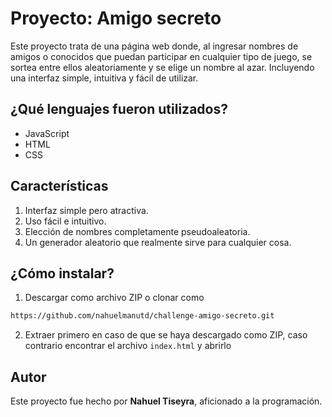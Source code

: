 # Proyecto: Amigo secreto
Este proyecto trata de una página web donde, al ingresar nombres de amigos o conocidos que puedan participar en cualquier tipo de juego, se sortea entre ellos aleatoriamente y se elige un nombre al azar. Incluyendo una interfaz simple, intuitiva y fácil de utilizar.
## ¿Qué lenguajes fueron utilizados?
* JavaScript
* HTML
* CSS
## Características
1. Interfaz simple pero atractiva.
2. Uso fácil e intuitivo.
3. Elección de nombres completamente pseudoaleatoria.
4. Un generador aleatorio que realmente sirve para cualquier cosa.
## ¿Cómo instalar?
1. Descargar como archivo ZIP o clonar como
```bash
https://github.com/nahuelmanutd/challenge-amigo-secreto.git
```
2. Extraer primero en caso de que se haya descargado como ZIP, caso contrario encontrar el archivo `index.html` y abrirlo
## Autor
Este proyecto fue hecho por **Nahuel Tiseyra**, aficionado a la programación.
